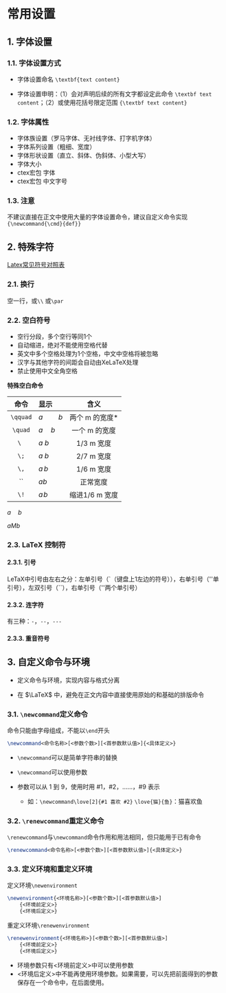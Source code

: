 # 常用设置

## 1. 字体设置

### 1.1. 字体设置方式 

- 字体设置命名 `\textbf{text content}`

- 字体设置申明：（1）会对声明后续的所有文字都设定此命令 `\textbf text content`；（2）或使用花括号限定范围 `{\textbf text content}`

### 1.2. 字体属性

- 字体族设置（罗马字体、无衬线字体、打字机字体）
- 字体系列设置（粗细、宽度）
- 字体形状设置（直立、斜体、伪斜体、小型大写）
- 字体大小
- ctex宏包 字体
- ctex宏包 中文字号

### 1.3. 注意

不建议直接在正文中使用大量的字体设置命令，建议自定义命令实现`{\newcommand{\cmd}{def}}`

## 2. 特殊字符

[Latex常见符号对照表](https://blog.csdn.net/zgj926503/article/details/52757631)

### 2.1.  换行

空一行，或`\\` 或`\par`

### 2.2. 空白符号

- 空行分段，多个空行等同1个
- 自动缩进，绝对不能使用空格代替
- 英文中多个空格处理为1个空格，中文中空格将被忽略
- 汉字与其他字符的间距会自动由XeLaTeX处理
- 禁止使用中文全角空格

**特殊空白命令**

| 命令 | 显示 | 含义 |
| :--: | :-- | :--: |
| `\qquad` | ${a \qquad b}$ | 两个 m 的宽度* |
| `\quad`  | ${a \quad b}$ | 一个 m 的宽度  |
| `\ `     | ${a \ b}$  | 1/3 m 宽度     |
| `\;`     | ${a \; b}$  | 2/7 m 宽度     |
| `\,`     | ${a \, b}$  | 1/6 m 宽度     |
| ``       | ${ab}$         | 正常宽度 |
| `\!`     | ${a \! b}$  | 缩进1/6 m 宽度 |

[^]: *注：\quad、1em、em、m代表当前字体下接近字符M的宽度。

${a \quad b}$

${a M b}$

### 2.3. LaTeX 控制符

#### 2.3.1. 引号

LeTaX中引号由左右之分：左单引号（\`（键盘上1左边的符号）），右单引号（''单引号），左双引号（\``），右单引号（''两个单引号）

#### 2.3.2. 连字符

有三种：`-`，`--`，`---`

#### 2.3.3. 重音符号

## 3. 自定义命令与环境

- 定义命令与环境，实现内容与格式分离

- 在 $\LaTeX$ 中，避免在正文内容中直接使用原始的和基础的排版命令

### 3.1. `\newcommand`定义命令

命令只能由字母组成，不能以`\end`开头

```latex
\newcommand<命令名称>[<参数个数>][<首参数默认值>]{<具体定义>}
```

- `\newcommand`可以是简单字符串的替换

- `\newcommand`可以使用参数

- 参数可以从 1 到 9，使用时用 #1，#2，......，#9 表示

	- 如：`\newcommand\love[2]{#1 喜欢 #2}` 
	    `\love{猫}{鱼}`：猫喜欢鱼

### 3.2. `\renewcommand`重定义命令

`\renewcommand`与`\newcommand`命令作用和用法相同，但只能用于已有命令

```latex
\renewcommand<命令名称>[<参数个数>][<首参数默认值>]{<具体定义>}
```

 ### 3.3. 定义环境和重定义环境

定义环境`\newenvironment`

```latex
\newenvironment{<环境名称>}[<参数个数>][<首参数默认值>]
	{<环境前定义>}
	{<环境后定义>}
```

重定义环境`\renewenvironment`

```latex
\renewenvironment{<环境名称>}[<参数个数>][<首参数默认值>]
	{<环境前定义>}
	{<环境后定义>}
```

- 环境参数只有<环境前定义>中可以使用参数
- <环境后定义>中不能再使用环境参数。如果需要，可以先把前面得到的参数保存在一个命令中，在后面使用。